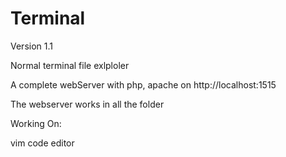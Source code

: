 # Terminal

Version 1.1

Normal terminal file exlploler

A complete webServer with php, apache on http://localhost:1515

The webserver works in all the folder

Working On:
  
  vim code editor
  
  
